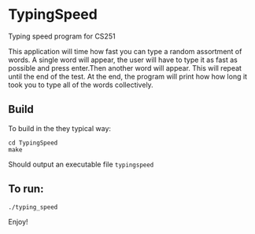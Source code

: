 # TypingSpeed
Typing speed program for CS251

This application will time how fast you can type a random assortment 
of words.  A single word will appear, the user will have to type 
it as fast as possible and press enter.Then another word will appear. 
This will repeat until the end of the test.  At the end, 
the program will print how how long it took you to
type all of the words collectively.


## Build
To build in the they typical way:
```
cd TypingSpeed
make
```
Should output an executable file `typingspeed`

## To run:
```
./typing_speed
```

Enjoy!

